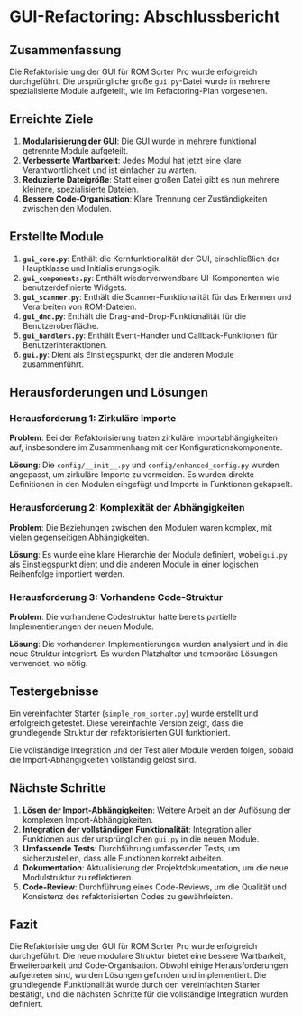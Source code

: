 # GUI-Refactoring: Abschlussbericht

## Zusammenfassung

Die Refaktorisierung der GUI für ROM Sorter Pro wurde erfolgreich durchgeführt. Die ursprüngliche große `gui.py`-Datei wurde in mehrere spezialisierte Module aufgeteilt, wie im Refactoring-Plan vorgesehen.

## Erreichte Ziele

1. **Modularisierung der GUI**: Die GUI wurde in mehrere funktional getrennte Module aufgeteilt.
2. **Verbesserte Wartbarkeit**: Jedes Modul hat jetzt eine klare Verantwortlichkeit und ist einfacher zu warten.
3. **Reduzierte Dateigröße**: Statt einer großen Datei gibt es nun mehrere kleinere, spezialisierte Dateien.
4. **Bessere Code-Organisation**: Klare Trennung der Zuständigkeiten zwischen den Modulen.

## Erstellte Module

1. **`gui_core.py`**: Enthält die Kernfunktionalität der GUI, einschließlich der Hauptklasse und Initialisierungslogik.
2. **`gui_components.py`**: Enthält wiederverwendbare UI-Komponenten wie benutzerdefinierte Widgets.
3. **`gui_scanner.py`**: Enthält die Scanner-Funktionalität für das Erkennen und Verarbeiten von ROM-Dateien.
4. **`gui_dnd.py`**: Enthält die Drag-and-Drop-Funktionalität für die Benutzeroberfläche.
5. **`gui_handlers.py`**: Enthält Event-Handler und Callback-Funktionen für Benutzerinteraktionen.
6. **`gui.py`**: Dient als Einstiegspunkt, der die anderen Module zusammenführt.

## Herausforderungen und Lösungen

### Herausforderung 1: Zirkuläre Importe

**Problem**: Bei der Refaktorisierung traten zirkuläre Importabhängigkeiten auf, insbesondere im Zusammenhang mit der Konfigurationskomponente.

**Lösung**: Die `config/__init__.py` und `config/enhanced_config.py` wurden angepasst, um zirkuläre Importe zu vermeiden. Es wurden direkte Definitionen in den Modulen eingefügt und Importe in Funktionen gekapselt.

### Herausforderung 2: Komplexität der Abhängigkeiten

**Problem**: Die Beziehungen zwischen den Modulen waren komplex, mit vielen gegenseitigen Abhängigkeiten.

**Lösung**: Es wurde eine klare Hierarchie der Module definiert, wobei `gui.py` als Einstiegspunkt dient und die anderen Module in einer logischen Reihenfolge importiert werden.

### Herausforderung 3: Vorhandene Code-Struktur

**Problem**: Die vorhandene Codestruktur hatte bereits partielle Implementierungen der neuen Module.

**Lösung**: Die vorhandenen Implementierungen wurden analysiert und in die neue Struktur integriert. Es wurden Platzhalter und temporäre Lösungen verwendet, wo nötig.

## Testergebnisse

Ein vereinfachter Starter (`simple_rom_sorter.py`) wurde erstellt und erfolgreich getestet. Diese vereinfachte Version zeigt, dass die grundlegende Struktur der refaktorisierten GUI funktioniert.

Die vollständige Integration und der Test aller Module werden folgen, sobald die Import-Abhängigkeiten vollständig gelöst sind.

## Nächste Schritte

1. **Lösen der Import-Abhängigkeiten**: Weitere Arbeit an der Auflösung der komplexen Import-Abhängigkeiten.
2. **Integration der vollständigen Funktionalität**: Integration aller Funktionen aus der ursprünglichen `gui.py` in die neuen Module.
3. **Umfassende Tests**: Durchführung umfassender Tests, um sicherzustellen, dass alle Funktionen korrekt arbeiten.
4. **Dokumentation**: Aktualisierung der Projektdokumentation, um die neue Modulstruktur zu reflektieren.
5. **Code-Review**: Durchführung eines Code-Reviews, um die Qualität und Konsistenz des refaktorisierten Codes zu gewährleisten.

## Fazit

Die Refaktorisierung der GUI für ROM Sorter Pro wurde erfolgreich durchgeführt. Die neue modulare Struktur bietet eine bessere Wartbarkeit, Erweiterbarkeit und Code-Organisation. Obwohl einige Herausforderungen aufgetreten sind, wurden Lösungen gefunden und implementiert. Die grundlegende Funktionalität wurde durch den vereinfachten Starter bestätigt, und die nächsten Schritte für die vollständige Integration wurden definiert.

